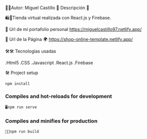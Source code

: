 🧑‍💻Autor: Miguel Castillo 
🔗 Descripción 📖

🛍️🛒Tienda virtual realizada
     con React.js y Firebase.

👤 Url de mi portafolio personal 
   https://miguelcastillo97.netlify.app/

👀 Url de la Página 🌍
    https://shop-online-template.netlify.app/

🛠️🛠️ Tecnologías usadas

.Html5
.CSS
.Javascript
.React.js
.Firebase 


🛠️ Project setup
```
npm install
```
### Compiles and hot-reloads for development
```
🖥️npm run serve
```
### Compiles and minifies for production
```
👨‍💻npm run build

